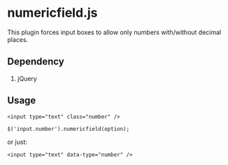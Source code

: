 numericfield.js
===============
This plugin forces input boxes to allow only numbers with/without decimal places.

Dependency
----------
1. jQuery

Usage
-----
	<input type="text" class="number" />

	$('input.number').numericfield(option);

or just:

	<input type="text" data-type="number" />